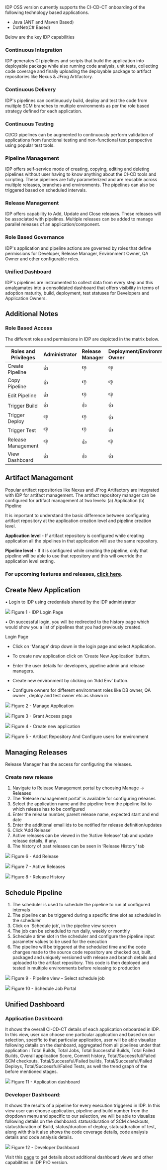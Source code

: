 IDP OSS version currently supports the CI-CD-CT onboarding of the following technology based applications. 


* Java (ANT and Maven Based)
* DotNet(C# Based)

Below are the key IDP capabilities

### Continuous Integration

IDP generates CI pipelines and scripts that build the application into deployable package while also running code analysis, unit tests, collecting code coverage and finally uploading the deployable package to artifact repositories like Nexus & JFrog Artifactory.

### Continuous Delivery

IDP's pipelines can continuously build, deploy and test the code from multiple SCM branches to multiple environments as per the role based strategy defined for each application.

### Continuous Testing

CI/CD pipelines can be augmented to continuously perform validation of applications from functional testing and non-functional test perspective using popular test tools.

### Pipeline Management

IDP offers self-service mode of creating, copying, editing and deleting pipelines without user having to know anything about the CI-CD tools and scripting. These pipelines are fully parameterized and are reusable across multiple releases, branches and environments. The pipelines can also be triggered based on scheduled intervals.

### Release Management

IDP offers capability to Add, Update and Close releases. These releases will be associated with pipelines. Multiple releases can be added to manage parallel releases of an application/component.

### Role Based Governance

IDP's application and pipeline actions are governed by roles that define permissions for Developer, Release Manager, Environment Owner, QA Owner and other configurable roles.

### Unified Dashboard

IDP's pipelines are instrumented to collect data from every step and this amalgamates into a consolidated dashboard that offers visibility in terms of adoption maturity, build, deployment, test statuses for Developers and Application Owners.


## **Additional Notes**

### Role Based Access

The different roles and permissions in IDP are depicted in the matrix below.

Roles and Privileges |	Administrator | Release Manager	| Deployment/Environment Owner| Developer |
---------------------|:--------------|:------------------|:---------------------------|:----------|
Create Pipeline	     |  👍 	     |        👎 	 |         👎 	              |  👎 	  |	
Copy Pipeline	     |  👍 	     |        👎 	 |          👎 	              |  👎 	  |
Edit Pipeline	     |  👍 	     |         👎 	 |          👎 	              |  👎 	  |
Trigger Build	     |  👍 	     |          👍        |         👍                |   👍   |
Trigger Deploy	     |  👎 	     |         👎 	 |             👍              |   👎  |
Trigger Test	     |   👎 	     |           👎      |                👍           |     👎  |
Release Management   |	 👎 	     |            👍     |           👎 	       |     👎  |
View Dashboard	     |   👍          |              👍     |            👍             |     👍       |



## Artifact Management 
Popular artifact repositories like Nexus and JFrog Artifactory are integrated with IDP for artifact management. The artifact repository manager can be configured for artifact management at two levels: 
(a)	Application
(b)	Pipeline

It is important to understand the basic difference between configuring artifact repository at the application creation level and pipeline creation level. 

 **Application level** - If artifact repository is configured while creating application all the pipelines in that application will use the same repository. 

	                  
**Pipeline level** - If it is configured while creating the pipeline, only that pipeline will be able to use that repository and this will override the application level setting.
     

### For upcoming features and releases, [click here](https://github.com/Infosys/openIDP/milestones).



## Create New Application

• Login to IDP using credentials shared by the IDP administrator

![](https://github.com/Infosys/openIDP/blob/master/docs/capabilities_images/login_page.png)
Figure 1 - IDP Login Page

• On successful login, you will be redirected to the history page which would show you a list of pipelines that you had previously created.

Login Page

* Click on ‘Manage’ drop down in the login page and select Application. 
* To create new application click on ‘Create New Application’ button. 

* Enter the user details for developers, pipeline admin and release managers. 
* Create new environment by clicking on ‘Add Env’ button. 
* Configure owners for different environment roles like DB owner, QA owner , deploy and test owner etc as shown in 

![](https://github.com/Infosys/openIDP/blob/master/docs/capabilities_images/manage_application.PNG)
Figure 2 - Manage Application
 


![](https://github.com/Infosys/openIDP/blob/master/docs/capabilities_images/create_app.PNG)
Figure 3 - Grant Access page


![](https://github.com/Infosys/openIDP/blob/master/docs/capabilities_images/create_new_app.PNG)
Figure 4 - Create new application 

![](https://github.com/Infosys/openIDP/blob/master/docs/capabilities_images/env_owners_nexus.PNG)
Figure 5 - Artifact Repository And Configure users for environment 


## Managing Releases

Release Manager has the access for configuring the releases. 

### Create new release 

 1.	Navigate to Release Management portal by choosing Manage -> Releases 
 2.	The ‘Release management portal’ is available for configuring releases
 3.	Select the application name and the pipeline from the pipeline list to which release has to be configured
 4.	Enter the release number, parent release name, expected start and end date
 5.	Enter the additional email ids to be notified for release definition/updates
 6.	Click ‘Add Release’ 
 7.	Active releases can be viewed in the ‘Active Release’ tab and update release details, if any.
 8.	The history of past releases can be seen in ‘Release History’ tab

![](https://github.com/Infosys/openIDP/blob/master/docs/capabilities_images/add_release.PNG)
Figure 6 - Add Release

![](https://github.com/Infosys/openIDP/blob/master/docs/capabilities_images/update_release.PNG)
Figure 7 - Active Releases

![](https://github.com/Infosys/openIDP/blob/master/docs/capabilities_images/active_release.PNG)
Figure 8 - Release History

## Schedule Pipeline

1.	The scheduler is used to schedule the pipeline to run at configured intervals
2.	The pipeline can be triggered during a specific time slot as scheduled in the scheduler
3.	Click on ‘Schedule job’, in the pipeline view screen
4.	The job can be scheduled to run daily, weekly or monthly
5.	Schedule a time slot in the scheduler and configure the pipeline input parameter values to be used for the execution
6.	The pipeline will be triggered at the scheduled time and the code changes made to the source code repository are 
        checked out, built, packaged and uniquely versioned with release and branch details and uploaded to the artifact repository. This code is then deployed and tested in multiple environments before releasing to production

![](https://github.com/Infosys/openIDP/blob/master/docs/capabilities_images/schedule_job.PNG)
Figure 9 - Pipeline view – Select schedule job

![](https://github.com/Infosys/openIDP/blob/master/docs/capabilities_images/schedule_portal.PNG)
Figure 10 - Schedule Job Portal


## Unified Dashboard

### Application Dashboard:

It shows the overall CI-CD-CT details of each application onboarded in IDP. In this view, user can choose one particular application and based on our selection, specific to that particular application, user will be able visualize following details on the dashboard, aggregated from all pipelines under that application : Total Builds, Total Jobs, Total Successful Builds, Total Failed Builds, Overall application Score, Commit history, Total/Successful/Failed SCM checkouts, Total/Successful/Failed builds, Total/Successful/Failed Deploys, Total/Successful/Failed Tests, as well the trend graph of the before mentioned stages.

![](https://github.com/Infosys/openIDP/blob/master/docs/capabilities_images/application_dashboard.png)
Figure 11 - Application dashboard

### Developer Dashboard:
It shows the results of a pipeline for every execution triggered in IDP. In this view user can choose application, pipeline and build number from the dropdown menu and specific to our selection, we will be able to visualize following details on the dashboard: status/duration of SCM checkouts, status/duration of Build, status/duration of deploy, status/duration of test, along with this it also shows the code coverage details, code analysis details and  code analysis details.

![](https://github.com/Infosys/openIDP/blob/master/docs/capabilities_images/developer_dashboard.png)
Figure 12 - Developer Dashboard


Visit this [page](https://github.com/Infosys/openIDP/wiki/IDP-Pro) to get details about additional dashboard views and other capabilities in IDP PrO version.







